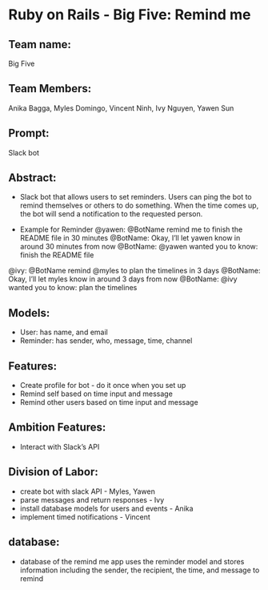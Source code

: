 # Ruby on Rails - Big Five: Remind me

## Team name: 
Big Five

## Team Members: 
Anika Bagga, Myles Domingo, Vincent Ninh, Ivy Nguyen, Yawen Sun

## Prompt: 
Slack bot

## Abstract:
- Slack bot that allows users to set reminders. Users can ping the bot to remind themselves or others to do something. When the time comes up, the bot will send a notification to the requested person.

- Example for Reminder
@yawen: @BotName remind me to finish the README file in 30 minutes
@BotName: Okay, I’ll let yawen know in around 30 minutes from now
@BotName: @yawen wanted you to know: finish the README file

@ivy: @BotName remind @myles to plan the timelines in 3 days
@BotName: Okay, I’ll let myles know in around 3 days from now
@BotName: @ivy wanted you to know: plan the timelines

## Models:
- User: has name, and email
- Reminder: has sender, who, message, time, channel


## Features:
- Create profile for bot - do it once when you set up
- Remind self based on time input and message
- Remind other users based on time input and message


## Ambition Features:
- Interact with Slack’s API


## Division of Labor:
- create bot with slack API - Myles, Yawen
- parse messages and return responses - Ivy
- install database models for users and events - Anika
- implement timed notifications - Vincent


## database:
- database of the remind me app uses the reminder model and stores information including the sender, the recipient, the time, and message to remind

